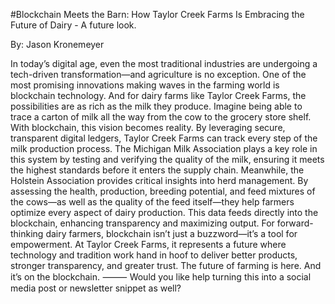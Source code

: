 #Blockchain Meets the Barn: How Taylor Creek Farms Is Embracing the Future of Dairy - A future look.

By: Jason Kronemeyer

In today’s digital age, even the most traditional industries are undergoing a tech-driven transformation—and agriculture is no exception. One of the most promising innovations making waves in the farming world is blockchain technology. And for dairy farms like Taylor Creek Farms, the possibilities are as rich as the milk they produce.
Imagine being able to trace a carton of milk all the way from the cow to the grocery store shelf. With blockchain, this vision becomes reality. By leveraging secure, transparent digital ledgers, Taylor Creek Farms can track every step of the milk production process. The Michigan Milk Association plays a key role in this system by testing and verifying the quality of the milk, ensuring it meets the highest standards before it enters the supply chain.
Meanwhile, the Holstein Association provides critical insights into herd management. By assessing the health, production, breeding potential, and feed mixtures of the cows—as well as the quality of the feed itself—they help farmers optimize every aspect of dairy production. This data feeds directly into the blockchain, enhancing transparency and maximizing output.
For forward-thinking dairy farmers, blockchain isn’t just a buzzword—it’s a tool for empowerment. At Taylor Creek Farms, it represents a future where technology and tradition work hand in hoof to deliver better products, stronger transparency, and greater trust.
The future of farming is here. And it’s on the blockchain.
⸻
Would you like help turning this into a social media post or newsletter snippet as well?
